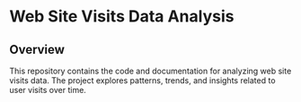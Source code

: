 # Web Site Visits Data Analysis

## Overview
This repository contains the code and documentation for analyzing web site visits data. The project explores patterns, trends, and insights related to user visits over time.


